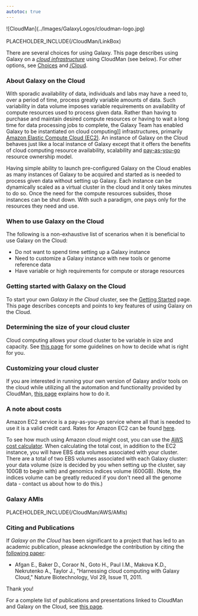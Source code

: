 ```yaml
---
autotoc: true
---
```

<div class='center'>![CloudMan](../Images/GalaxyLogos/cloudman-logo.jpg)</div>

<br />

<div class='left'></div> PLACEHOLDER_INCLUDE(/CloudMan/LinkBox)

There are several choices for using Galaxy.  This page describes using Galaxy on a *[cloud infrastructure](https://www.tcnp3.com/home/cloud-technology/what-is-cloud-computing-infographic/)* using CloudMan (see below). For other options, see [Choices](/BigPicture/Choices) and [/Cloud](../Cloud).

### About Galaxy on the Cloud
With sporadic availability of data, individuals and labs may have a need to, over a period of time, process greatly variable amounts of data. Such variability in data volume imposes variable requirements on availability of compute resources used to process given data. Rather than having to purchase and maintain desired compute resources or having to wait a long time for data processing jobs to complete, the Galaxy Team has enabled Galaxy to be instantiated on cloud computing]] infrastructures, primarily [Amazon Elastic Compute Cloud (EC2)](http://aws.amazon.com/ec2/). An instance of Galaxy on the Cloud behaves just like a local instance of Galaxy except that it offers the benefits of cloud computing resource availability, scalability and [pay-as-you-go](http://en.wikipedia.org/wiki/Cloud_computing#Economics) resource ownership model. 

Having simple ability to launch pre-configured Galaxy on the Cloud enables as many instances of Galaxy to be acquired and started as is needed to process given data without setting up Galaxy. Each instance can be dynamically scaled as a virtual cluster in the cloud and it only takes minutes to do so. Once the need for the compute resources subsides, those instances can be shut down. With such a paradigm, one pays only for the resources they need and use. 

### When to use Galaxy on the Cloud
The following is a non-exhaustive list of scenarios when it is beneficial to use Galaxy on the Cloud:
* Do not want to spend time setting up a Galaxy instance
* Need to customize a Galaxy instance with new tools or genome reference data
* Have variable or high requirements for compute or storage resources

### Getting started with Galaxy on the Cloud
To start your own *Galaxy in the Cloud* cluster, see the [Getting Started](GettingStarted) page. This page describes concepts and points to key features of using Galaxy on the Cloud.

### Determining the size of your cloud cluster
Cloud computing allows your cloud cluster to be variable in size and capacity. See [this page](CapacityPlanning) for some guidelines on how to decide what is right for you.

### Customizing your cloud cluster
If you are interested in running your own version of Galaxy and/or tools on the cloud while utilizing all the automation and functionality provided by CloudMan, [this page](/CloudMan/CustomizeGalaxyCloud) explains how to do it.

### A note about costs
Amazon EC2 service is a pay-as-you-go service where all that is needed to use it is a valid credit card. Rates for Amazon EC2 can be found [here](http://aws.amazon.com/ec2/pricing/).

To see how much using Amazon cloud might cost, you can use the [AWS cost calculator](http://calculator.s3.amazonaws.com/calc5.html). When calculating the total cost, in addition to the EC2 instance, you will have EBS data volumes associated with your cluster. There are a total of two EBS volumes associated with each Galaxy cluster: your data volume (size is decided by you when setting up the cluster, say 100GB to begin with) and genomics indices volume (600GB). (Note, the indices volume can be greatly reduced if you don't need all the genome data - contact us about how to do this.)

### Galaxy AMIs

PLACEHOLDER_INCLUDE(/CloudMan/AWS/AMIs)

### Citing and Publications
If *Galaxy on the Cloud* has been significant to a project that has led to an academic publication, please acknowledge the contribution by citing the [following paper](http://www.nature.com/nbt/journal/v29/n11/full/nbt.2028.html):

* Afgan E., Baker D., Coraor N., Goto H., Paul I.M., Makova K.D., Nekrutenko A., Taylor J., "Harnessing cloud computing with Galaxy Cloud," Nature Biotechnology, Vol 29, Issue 11, 2011.

Thank you!

For a complete list of publications and presentations linked to CloudMan and Galaxy on the Cloud, see [this page](http://cloudman.irb.hr/publications).
